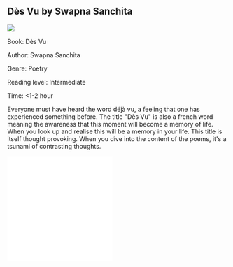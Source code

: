 ## Dès Vu by Swapna Sanchita

<img src= "https://i.pinimg.com/736x/45/16/2a/45162af6f85f16c1e98fd9501e2448f4.jpg">

Book: Dès Vu

Author: Swapna Sanchita

Genre: Poetry

Reading level: Intermediate 

Time: <1-2 hour

Everyone must have heard the word déjà vu, a feeling that one has experienced something before. The title "Dès Vu" is also a french word meaning the awareness that this moment will become a memory of life. When you look up and realise this will be a memory in your life. This title is itself thought provoking. When you dive into the content of the poems, it's a tsunami of contrasting thoughts. 

<iframe style="width:240px;height:240px;" marginwidth="0" marginheight="0" scrolling="no" frameborder="0" src="//ws-in.amazon-adsystem.com/widgets/q?ServiceVersion=20070822&OneJS=1&Operation=GetAdHtml&MarketPlace=IN&source=ac&ref=tf_til&ad_type=product_link&tracking_id=thatchayanira-21&marketplace=amazon&amp;region=IN&placement=819517602X&asins=819517602X&linkId=8845c2ddb29dad789ba1ec5e80d94f92&show_border=false&link_opens_in_new_window=false&price_color=333333&title_color=0066c0&bg_color=ffffff">

    </iframe>

Des Vu by Swapna Sanchita is a resonating collection of  42 poems. The opening few pages takes us to scenario of a poet's "unravelling of complexities" in writing poems. Gradually, the poem's phrase shifts to other insightful emotions and feelings. 

My favourite poem is "The Weight Of Me". It is a ballad with a  rhythm ABAB ABAB. This poem  felt more relatable to me.(The " me" is a procrastinator like me^_^) It gave a clear vivid mental picture. It will not take much time to finish the whole collection. But It's up to you. If you feel contented, stop reading. Give enough breaks to let your mind unplug those thoughts.

Although, the choice of words wasn't completely satisfying. You may not grasp the poem's dept meaning reading at once. So, it's advisable for readers to not speed up the pace, give it a slow read.
